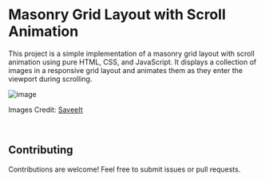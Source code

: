 # Masonry Grid Layout with Scroll Animation

This project is a simple implementation of a masonry grid layout with scroll animation using pure HTML, CSS, and JavaScript. It displays a collection of images in a responsive grid layout and animates them as they enter the viewport during scrolling.

![image](https://github.com/azlibdar/masonry-grid/assets/121456353/717cf0f6-70d7-43d0-a865-ac1213accb26)

Images Credit: [SaveeIt](https://savee.it/)

<br>

## Contributing

Contributions are welcome! Feel free to submit issues or pull requests.
